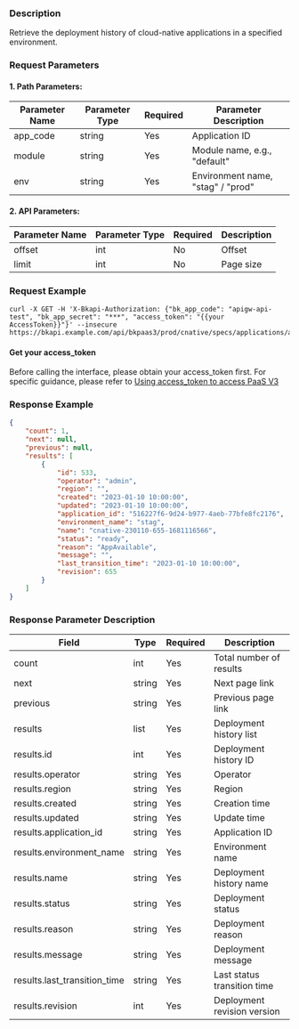 ### Description

Retrieve the deployment history of cloud-native applications in a specified environment.

### Request Parameters

#### 1. Path Parameters:

| Parameter Name | Parameter Type | Required | Parameter Description                |
| -------------- | -------------- | -------- | ------------------------------------ |
| app_code       | string         | Yes      | Application ID                       |
| module         | string         | Yes      | Module name, e.g., "default"         |
| env            | string         | Yes      | Environment name, "stag" / "prod"    |

#### 2. API Parameters:

| Parameter Name | Parameter Type | Required | Description |
| -------------- | -------------- | -------- | ----------- |
| offset         | int            | No       | Offset      |
| limit          | int            | No       | Page size   |



### Request Example

```
curl -X GET -H 'X-Bkapi-Authorization: {"bk_app_code": "apigw-api-test", "bk_app_secret": "***", "access_token": "{{your AccessToken}}"}' --insecure https://bkapi.example.com/api/bkpaas3/prod/cnative/specs/applications/appid1/modules/default/envs/prod/mres/deployments/
```

#### Get your access_token

Before calling the interface, please obtain your access_token first. For specific guidance, please refer to [Using access_token to access PaaS V3](https://bk.tencent.com/docs/markdown/PaaS/DevelopTools/BaseGuide/topics/paas/access_token)

### Response Example

```json
{
    "count": 1,
    "next": null,
    "previous": null,
    "results": [
        {
            "id": 533,
            "operator": "admin",
            "region": "",
            "created": "2023-01-10 10:00:00",
            "updated": "2023-01-10 10:00:00",
            "application_id": "516227f6-9d24-b977-4aeb-77bfe8fc2176",
            "environment_name": "stag",
            "name": "cnative-230110-655-1681116566",
            "status": "ready",
            "reason": "AppAvailable",
            "message": "",
            "last_transition_time": "2023-01-10 10:00:00",
            "revision": 655
        }
    ]
}
```

### Response Parameter Description

| Field                     | Type   | Required | Description          |
| ------------------------- | ------ | -------- | -------------------- |
| count                     | int    | Yes      | Total number of results |
| next                      | string | Yes      | Next page link       |
| previous                  | string | Yes      | Previous page link   |
| results                   | list   | Yes      | Deployment history list |
| results.id                | int    | Yes      | Deployment history ID |
| results.operator          | string | Yes      | Operator             |
| results.region            | string | Yes      | Region               |
| results.created           | string | Yes      | Creation time        |
| results.updated           | string | Yes      | Update time          |
| results.application_id    | string | Yes      | Application ID       |
| results.environment_name  | string | Yes      | Environment name     |
| results.name              | string | Yes      | Deployment history name |
| results.status            | string | Yes      | Deployment status    |
| results.reason            | string | Yes      | Deployment reason    |
| results.message           | string | Yes      | Deployment message   |
| results.last_transition_time | string | Yes   | Last status transition time |
| results.revision          | int    | Yes      | Deployment revision version |